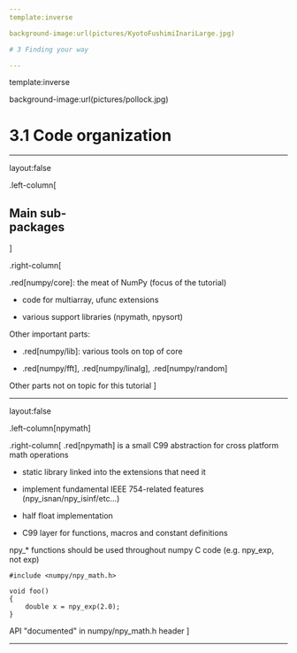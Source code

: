 ```yaml
---
template:inverse

background-image:url(pictures/KyotoFushimiInariLarge.jpg)

# 3 Finding your way

---
```

template:inverse

background-image:url(pictures/pollock.jpg)

# 3.1 Code organization

---

layout:false

.left-column[
  ## Main sub-<br/>packages
]

.right-column[

.red[numpy/core]: the meat of NumPy (focus of the tutorial)

- code for multiarray, ufunc extensions

- various support libraries (npymath, npysort)

Other important parts:

- .red[numpy/lib]: various tools on top of core

- .red[numpy/fft], .red[numpy/linalg], .red[numpy/random]

Other parts not on topic for this tutorial 
]

---
layout:false

.left-column[npymath]

.right-column[
.red[npymath] is a small C99 abstraction for cross platform math operations

- static library linked into the extensions that need it

- implement fundamental IEEE 754-related features (npy_isnan/npy_isinf/etc...)

- half float implementation

- C99 layer for functions, macros and constant definitions

npy_* functions should be used throughout numpy C code (e.g. npy_exp, not exp)

```
#include <numpy/npy_math.h>

void foo()
{
	double x = npy_exp(2.0);
}
```

API "documented" in numpy/npy_math.h header
]

---

<!--
#Headers: ``numpy.get_include()``

# Exercise:

Try to fix https://github.com/numpy/numpy/issues/2592

	- find out where the meat of the functionality is implemented
	- can you understand the bug ?
	- fix it !
-->
